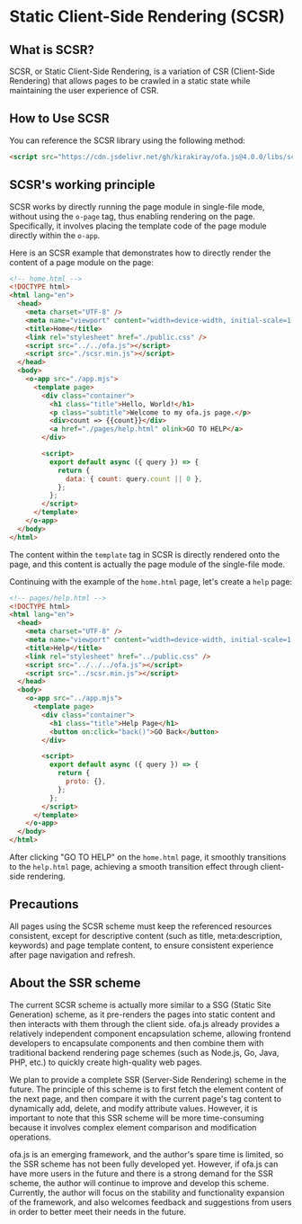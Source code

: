 # Static Client-Side Rendering (SCSR)

## What is SCSR?

SCSR, or Static Client-Side Rendering, is a variation of CSR (Client-Side Rendering) that allows pages to be crawled in a static state while maintaining the user experience of CSR.

## How to Use SCSR

You can reference the SCSR library using the following method:

```html
<script src="https://cdn.jsdelivr.net/gh/kirakiray/ofa.js@4.0.0/libs/scsr/dist/scsr.min.js"></script>
```

## SCSR's working principle

SCSR works by directly running the page module in single-file mode, without using the `o-page` tag, thus enabling rendering on the page. Specifically, it involves placing the template code of the page module directly within the `o-app`.

Here is an SCSR example that demonstrates how to directly render the content of a page module on the page:

```html
<!-- home.html -->
<!DOCTYPE html>
<html lang="en">
  <head>
    <meta charset="UTF-8" />
    <meta name="viewport" content="width=device-width, initial-scale=1.0" />
    <title>Home</title>
    <link rel="stylesheet" href="./public.css" />
    <script src="../../ofa.js"></script>
    <script src="./scsr.min.js"></script>
  </head>
  <body>
    <o-app src="./app.mjs">
      <template page>
        <div class="container">
          <h1 class="title">Hello, World!</h1>
          <p class="subtitle">Welcome to my ofa.js page.</p>
          <div>count => {{count}}</div>
          <a href="./pages/help.html" olink>GO TO HELP</a>
        </div>

        <script>
          export default async ({ query }) => {
            return {
              data: { count: query.count || 0 },
            };
          };
        </script>
      </template>
    </o-app>
  </body>
</html>
```

The content within the `template` tag in SCSR is directly rendered onto the page, and this content is actually the page module of the single-file mode.

Continuing with the example of the `home.html` page, let's create a `help` page:

```html
<!-- pages/help.html -->
<!DOCTYPE html>
<html lang="en">
  <head>
    <meta charset="UTF-8" />
    <meta name="viewport" content="width=device-width, initial-scale=1.0" />
    <title>Help</title>
    <link rel="stylesheet" href="../public.css" />
    <script src="../../../ofa.js"></script>
    <script src="../scsr.min.js"></script>
  </head>
  <body>
    <o-app src="../app.mjs">
      <template page>
        <div class="container">
          <h1 class="title">Help Page</h1>
          <button on:click="back()">GO Back</button>
        </div>

        <script>
          export default async ({ query }) => {
            return {
              proto: {},
            };
          };
        </script>
      </template>
    </o-app>
  </body>
</html>

```

After clicking "GO TO HELP" on the `home.html` page, it smoothly transitions to the `help.html` page, achieving a smooth transition effect through client-side rendering.

## Precautions

All pages using the SCSR scheme must keep the referenced resources consistent, except for descriptive content (such as title, meta:description, keywords) and page template content, to ensure consistent experience after page navigation and refresh.

## About the SSR scheme

The current SCSR scheme is actually more similar to a SSG (Static Site Generation) scheme, as it pre-renders the pages into static content and then interacts with them through the client side. ofa.js already provides a relatively independent component encapsulation scheme, allowing frontend developers to encapsulate components and then combine them with traditional backend rendering page schemes (such as Node.js, Go, Java, PHP, etc.) to quickly create high-quality web pages. 

We plan to provide a complete SSR (Server-Side Rendering) scheme in the future. The principle of this scheme is to first fetch the element content of the next page, and then compare it with the current page's tag content to dynamically add, delete, and modify attribute values. However, it is important to note that this SSR scheme will be more time-consuming because it involves complex element comparison and modification operations.

ofa.js is an emerging framework, and the author's spare time is limited, so the SSR scheme has not been fully developed yet. However, if ofa.js can have more users in the future and there is a strong demand for the SSR scheme, the author will continue to improve and develop this scheme. Currently, the author will focus on the stability and functionality expansion of the framework, and also welcomes feedback and suggestions from users in order to better meet their needs in the future.

